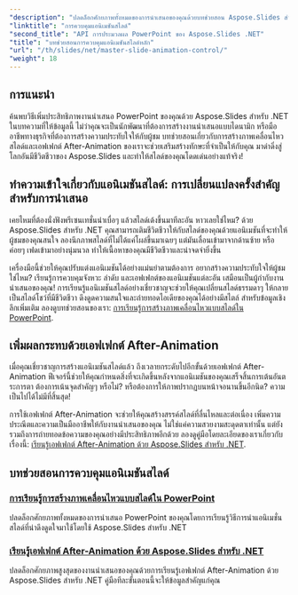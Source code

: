 ```yaml
---
"description": "ปลดล็อกศักยภาพทั้งหมดของการนำเสนอของคุณด้วยบทช่วยสอน Aspose.Slides สำหรับ .NET ที่ครอบคลุมเหล่านี้ ซึ่งครอบคลุมถึงแอนิเมชันสไลด์และเอฟเฟกต์หลังแอนิเมชัน"
"linktitle": "การควบคุมแอนิเมชันสไลด์"
"second_title": "API การประมวลผล PowerPoint ของ Aspose.Slides .NET"
"title": "บทช่วยสอนการควบคุมแอนิเมชันสไลด์หลัก"
"url": "/th/slides/net/master-slide-animation-control/"
"weight": 18
---
```


## การแนะนำ

ค้นพบวิธีเพิ่มประสิทธิภาพงานนำเสนอ PowerPoint ของคุณด้วย Aspose.Slides สำหรับ .NET ในบทความที่ให้ข้อมูลนี้ ไม่ว่าคุณจะเป็นนักพัฒนาที่ต้องการสร้างงานนำเสนอแบบไดนามิก หรือมืออาชีพทางธุรกิจที่ต้องการสร้างความประทับใจให้กับผู้ชม บทช่วยสอนเกี่ยวกับการสร้างภาพเคลื่อนไหวสไลด์และเอฟเฟกต์ After-Animation ของเราจะช่วยเสริมสร้างทักษะที่จำเป็นให้กับคุณ มาดำดิ่งสู่โลกอันมีชีวิตชีวาของ Aspose.Slides และทำให้สไลด์ของคุณโดดเด่นอย่างแท้จริง!


## ทำความเข้าใจเกี่ยวกับแอนิเมชันสไลด์: การเปลี่ยนแปลงครั้งสำคัญสำหรับการนำเสนอ

เคยไหมที่ต้องนั่งฟังพรีเซนเทชั่นน่าเบื่อๆ แล้วสไลด์เด้งขึ้นมาทีละอัน หาวเลยใช่ไหม? ด้วย Aspose.Slides สำหรับ .NET คุณสามารถเติมชีวิตชีวาให้กับสไลด์ของคุณด้วยแอนิเมชันที่จะทำให้ผู้ชมของคุณสนใจ ลองนึกภาพสไลด์ที่ไม่ได้แค่โผล่ขึ้นมาเฉยๆ แต่มันเลื่อนเข้ามาจากด้านซ้าย หรือค่อยๆ เฟดเข้ามาอย่างนุ่มนวล ทำให้เนื้อหาของคุณมีชีวิตชีวาและน่าจดจำยิ่งขึ้น 

เครื่องมือนี้ช่วยให้คุณปรับแต่งแอนิเมชันได้อย่างแม่นยำตามต้องการ อยากสร้างความประทับใจให้ผู้ชมใช่ไหม? เรียนรู้การควบคุมจังหวะ ลำดับ และเอฟเฟกต์ของแอนิเมชันแต่ละอัน เสมือนเป็นผู้กำกับงานนำเสนอของคุณ! การเรียนรู้แอนิเมชันสไลด์อย่างเชี่ยวชาญจะช่วยให้คุณเปลี่ยนสไลด์ธรรมดาๆ ให้กลายเป็นสไลด์โชว์ที่มีชีวิตชีวา ดึงดูดความสนใจและถ่ายทอดไอเดียของคุณได้อย่างมีสไตล์ สำหรับข้อมูลเชิงลึกเพิ่มเติม ลองดูบทช่วยสอนของเรา: [การเรียนรู้การสร้างภาพเคลื่อนไหวแบบสไลด์ใน PowerPoint](./slide-animation-in-power-point/).

## เพิ่มผลกระทบด้วยเอฟเฟกต์ After-Animation

เมื่อคุณเชี่ยวชาญการสร้างแอนิเมชันสไลด์แล้ว ถึงเวลายกระดับไปอีกขั้นด้วยเอฟเฟกต์ After-Animation ฟีเจอร์นี้ช่วยให้คุณกำหนดสิ่งที่จะเกิดขึ้นหลังจากแอนิเมชันของคุณเสร็จสิ้นการเต้นอันตระการตา ต้องการเน้นจุดสำคัญๆ หรือไม่? หรือต้องการให้ภาพปรากฏบนหน้าจอนานขึ้นอีกนิด? ความเป็นไปได้ไม่มีที่สิ้นสุด!

การใช้เอฟเฟกต์ After-Animation จะช่วยให้คุณสร้างสรรค์สไลด์ที่ลื่นไหลและต่อเนื่อง เพิ่มความประณีตและความเป็นมืออาชีพให้กับงานนำเสนอของคุณ ไม่ใช่แค่ความสวยงามสะดุดตาเท่านั้น แต่ยังรวมถึงการถ่ายทอดข้อความของคุณอย่างมีประสิทธิภาพอีกด้วย ลองดูคู่มือโดยละเอียดของเราเกี่ยวกับเรื่องนี้: [เรียนรู้เอฟเฟกต์ After-Animation ด้วย Aspose.Slides สำหรับ .NET](./control-after-animation-effects/). 

## บทช่วยสอนการควบคุมแอนิเมชันสไลด์
### [การเรียนรู้การสร้างภาพเคลื่อนไหวแบบสไลด์ใน PowerPoint](./slide-animation-in-power-point/)
ปลดล็อกศักยภาพทั้งหมดของการนำเสนอ PowerPoint ของคุณโดยการเรียนรู้วิธีการนำแอนิเมชั่นสไลด์ที่น่าดึงดูดใจมาใช้โดยใช้ Aspose.Slides สำหรับ .NET
### [เรียนรู้เอฟเฟกต์ After-Animation ด้วย Aspose.Slides สำหรับ .NET](./control-after-animation-effects/)
ปลดล็อกศักยภาพสูงสุดของงานนำเสนอของคุณด้วยการเรียนรู้เอฟเฟกต์ After-Animation ด้วย Aspose.Slides สำหรับ .NET คู่มือทีละขั้นตอนนี้จะให้ข้อมูลสำคัญแก่คุณ